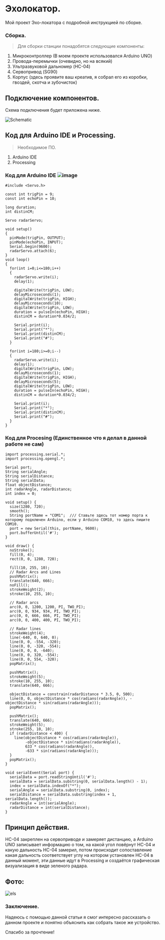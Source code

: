 # Эхолокатор.
Мой проект Эхо-локатора с подробной инструкцией по сборке. 

### Сборка.
> Для сборки станции понадобятся следующие компоненты:
1. Микроконтроллер (В моем проекте использовался Arduino UNO)
2. Провода-перемычки (очевидно, но на всякий)
3. Ультразвуковой дальномер (HC-04)
4. Сервопривод (SG90)
5. Корпус (здесь проявите ваш креатив, я собрал его из коробки, гвоздей, скотча и зубочисток)

## Подключение компонентов.

Схема подключения будет приложена ниже.

![Schematic](https://github.com/user-attachments/assets/899a5675-2cef-47da-aa22-21bd8cb46a9f)

## Код для Arduino IDE и Processing.
> Необходимое ПО.
1. Arduino IDE
2. Processing

### Код для Arduino IDE ![image](https://github.com/user-attachments/assets/daf8ae91-5a96-4ab3-8c98-e53255c62b72)

```
#include <Servo.h>

const int trigPin = 9;
const int echoPin = 10;

long duration;
int distinCM;

Servo radarServo;

void setup() 
{
  pinMode(trigPin, OUTPUT); 
  pinMode(echoPin, INPUT);
  Serial.begin(9600);
  radarServo.attach(6);
}
void loop() 
{
  for(int i=0;i<=180;i++)
  {
    radarServo.write(i);
    delay(1);
    
    digitalWrite(trigPin, LOW); 
    delayMicroseconds(1);
    digitalWrite(trigPin, HIGH); 
    delayMicroseconds(10);
    digitalWrite(trigPin, LOW);
    duration = pulseIn(echoPin, HIGH);
    distinCM = duration*0.034/2;
    
    Serial.print(i);
    Serial.print("*");
    Serial.print(distinCM);
    Serial.print("#");
  }
  
  for(int i=180;i>=0;i--)
  {
    radarServo.write(i);
    delay(1);
    digitalWrite(trigPin, LOW); 
    delayMicroseconds(1);
    digitalWrite(trigPin, HIGH); 
    delayMicroseconds(5);
    digitalWrite(trigPin, LOW);
    duration = pulseIn(echoPin, HIGH);
    distinCM = duration*0.034/2;
    
    Serial.print(i);
    Serial.print("*");
    Serial.print(distinCM);
    Serial.print("#");
  }
}
```

### Код для Procesing (Единственное что я делал в данной работе не сам)

```
import processing.serial.*;
import processing.opengl.*;

Serial port;
String serialAngle;
String serialDistance;
String serialData;
float objectDistance;
int radarAngle, radarDistance;
int index = 0;

void setup() {
  size(1280, 720);
  smooth();
  String portName = "COM1";  /// Ставьте здесь тот номер порта к которому подключен Arduino, если у Arduino COM10, то здесь пишите COM10.
  port = new Serial(this, portName, 9600);
  port.bufferUntil('#');
}

void draw() {
  noStroke();
  fill(0, 4);
  rect(0, 0, 1280, 720);
  
  fill(10, 255, 10);
  // Radar Arcs and Lines  
  pushMatrix();
  translate(640, 666);
  noFill();
  strokeWeight(2);
  stroke(10, 255, 10);
  
  // Radar arcs
  arc(0, 0, 1200, 1200, PI, TWO_PI);
  arc(0, 0, 934, 934, PI, TWO_PI);
  arc(0, 0, 666, 666, PI, TWO_PI);
  arc(0, 0, 400, 400, PI, TWO_PI);
  
  // Radar lines
  strokeWeight(4);
  line(-640, 0, 640, 0);
  line(0, 0, -554, -320);
  line(0, 0, -320, -554);
  line(0, 0, 0, -640);
  line(0, 0, 320, -554);
  line(0, 0, 554, -320);
  popMatrix();
  
  pushMatrix();
  strokeWeight(5);
  stroke(10, 255, 10);  
  translate(640, 666);
  
  objectDistance = constrain(radarDistance * 3.5, 0, 500); 
  line(0, 0, objectDistance * cos(radians(radarAngle)), -objectDistance * sin(radians(radarAngle)));  
  popMatrix();
  
  pushMatrix();
  translate(640, 666);
  strokeWeight(5);
  stroke(255, 10, 10); 
  if (radarDistance < 400) {
    line(objectDistance * cos(radians(radarAngle)),
         -objectDistance * sin(radians(radarAngle)),
         633 * cos(radians(radarAngle)),
         -633 * sin(radians(radarAngle)));
  }
  popMatrix();
}

void serialEvent(Serial port) {
  serialData = port.readStringUntil('#');  
  serialData = serialData.substring(0, serialData.length() - 1);
  index = serialData.indexOf("*");
  serialAngle = serialData.substring(0, index);
  serialDistance = serialData.substring(index + 1, serialData.length());
  radarAngle = int(serialAngle);  
  radarDistance = int(serialDistance);
}
```
## Принцип действия.
HC-04 закреплен на сервоприводе и замеряет дистанцию, а Arduino UNO записывает информацию о том,
на какой угол повёрнут HC-04 и какую дальность HC-04 замерил, потом происходит сопоставление
какая дальность соответствует углу на котором установлен HC-04 в данный момент, эти данные
идут в Processing и создаётся графическая визуализация в виде зеленого радара.

## Фото:

![els](https://github.com/user-attachments/assets/55bb87c8-aa27-450e-b0c7-816097f1a80d)

### Заключение.
Надеюсь с помощью данной статьи я смог интересно рассказать о данном проекте и понятно объяснить как
собрать такое же устройство.

Спасибо за прочтение!
